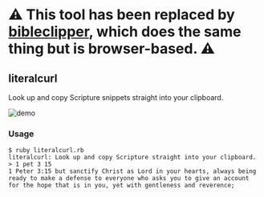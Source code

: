 # ⚠️ This tool has been replaced by [bibleclipper](https://github.com/jasonku/bibleclipper), which does the same thing but is browser-based.  ⚠️ 

## literalcurl

Look up and copy Scripture snippets straight into your clipboard.

![demo](https://cloud.githubusercontent.com/assets/318214/19635298/17c5b4a8-9976-11e6-814f-d90576187480.gif)

### Usage

```
$ ruby literalcurl.rb
literalcurl: Look up and copy Scripture straight into your clipboard.
> 1 pet 3 15
1 Peter 3:15 but sanctify Christ as Lord in your hearts, always being ready to make a defense to everyone who asks you to give an account for the hope that is in you, yet with gentleness and reverence;
```
